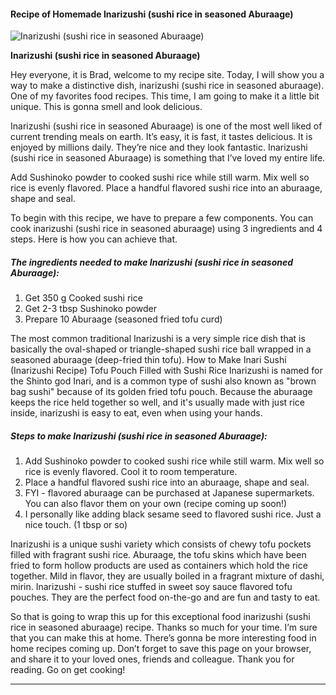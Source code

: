             

#### Recipe of Homemade Inarizushi (sushi rice in seasoned Aburaage)

![Inarizushi (sushi rice in seasoned Aburaage)](https://img-global.cpcdn.com/recipes/4cc199011fdd480b/751x532cq70/inarizushi-sushi-rice-in-seasoned-aburaage-recipe-main-photo.jpg)

**Inarizushi (sushi rice in seasoned Aburaage)**

Hey everyone, it is Brad, welcome to my recipe site. Today, I will show you a way to make a distinctive dish, inarizushi (sushi rice in seasoned aburaage). One of my favorites food recipes. This time, I am going to make it a little bit unique. This is gonna smell and look delicious.

Inarizushi (sushi rice in seasoned Aburaage) is one of the most well liked of current trending meals on earth. It’s easy, it is fast, it tastes delicious. It is enjoyed by millions daily. They’re nice and they look fantastic. Inarizushi (sushi rice in seasoned Aburaage) is something that I’ve loved my entire life.

Add Sushinoko powder to cooked sushi rice while still warm. Mix well so rice is evenly flavored. Place a handful flavored sushi rice into an aburaage, shape and seal.

To begin with this recipe, we have to prepare a few components. You can cook inarizushi (sushi rice in seasoned aburaage) using 3 ingredients and 4 steps. Here is how you can achieve that.

##### The ingredients needed to make Inarizushi (sushi rice in seasoned Aburaage):

1.  Get 350 g Cooked sushi rice
2.  Get 2-3 tbsp Sushinoko powder
3.  Prepare 10 Aburaage (seasoned fried tofu curd)

The most common traditional Inarizushi is a very simple rice dish that is basically the oval-shaped or triangle-shaped sushi rice ball wrapped in a seasoned aburaage (deep-fried thin tofu). How to Make Inari Sushi (Inarizushi Recipe) Tofu Pouch Filled with Sushi Rice Inarizushi is named for the Shinto god Inari, and is a common type of sushi also known as "brown bag sushi" because of its golden fried tofu pouch. Because the aburaage keeps the rice held together so well, and it's usually made with just rice inside, inarizushi is easy to eat, even when using your hands.

##### Steps to make Inarizushi (sushi rice in seasoned Aburaage):

1.  Add Sushinoko powder to cooked sushi rice while still warm. Mix well so rice is evenly flavored. Cool it to room temperature.
2.  Place a handful flavored sushi rice into an aburaage, shape and seal.
3.  FYI - flavored aburaage can be purchased at Japanese supermarkets. You can also flavor them on your own (recipe coming up soon!)
4.  I personally like adding black sesame seed to flavored sushi rice. Just a nice touch. (1 tbsp or so)

Inarizushi is a unique sushi variety which consists of chewy tofu pockets filled with fragrant sushi rice. Aburaage, the tofu skins which have been fried to form hollow products are used as containers which hold the rice together. Mild in flavor, they are usually boiled in a fragrant mixture of dashi, mirin. Inarizushi - sushi rice stuffed in sweet soy sauce flavored tofu pouches. They are the perfect food on-the-go and are fun and tasty to eat.

So that is going to wrap this up for this exceptional food inarizushi (sushi rice in seasoned aburaage) recipe. Thanks so much for your time. I’m sure that you can make this at home. There’s gonna be more interesting food in home recipes coming up. Don’t forget to save this page on your browser, and share it to your loved ones, friends and colleague. Thank you for reading. Go on get cooking!

* * *